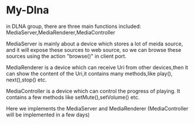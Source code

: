 My-Dlna
=======
in DLNA group, there are three main functions included:
MediaServer,MediaRenderer,MediaController

MediaServer is mainly about a device which stores a lot of meida source, and 
it will expose these sources to web source, so we can browse these sources using 
the action "browse()" in client port.

MediaRenderer is a device which can receive Uri from other devices,then it can show
the content of the Uri,it contains many methods,like play(), next(),stop() etc.

MediaController is a device which can control the progress of playing. It contains 
a few methods like setMute(),setVolume() etc.


Here we implements the MediaServer and MediaRenderer (MediaController will be implemented in a few days)
